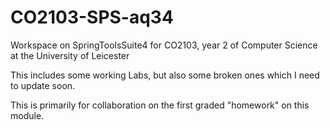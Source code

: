 # CO2103-SPS-aq34
Workspace on SpringToolsSuite4 for CO2103, year 2 of Computer Science at the University of Leicester

This includes some working Labs, but also some broken ones which I need to update soon.

This is primarily for collaboration on the first graded "homework" on this module.
